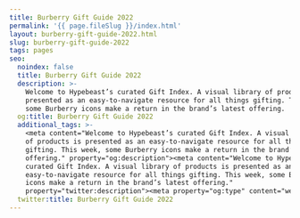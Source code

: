 ```yaml
---
title: Burberry Gift Guide 2022
permalink: '{{ page.fileSlug }}/index.html'
layout: burberry-gift-guide-2022.html
slug: burberry-gift-guide-2022
tags: pages
seo:
  noindex: false
  title: Burberry Gift Guide 2022
  description: >-
    Welcome to Hypebeast’s curated Gift Index. A visual library of products is
    presented as an easy-to-navigate resource for all things gifting. This week,
    some Burberry icons make a return in the brand’s latest offering.
  og:title: Burberry Gift Guide 2022
  additional_tags: >-
    <meta content="Welcome to Hypebeast’s curated Gift Index. A visual library
    of products is presented as an easy-to-navigate resource for all things
    gifting. This week, some Burberry icons make a return in the brand’s latest
    offering." property="og:description"><meta content="Welcome to Hypebeast’s
    curated Gift Index. A visual library of products is presented as an
    easy-to-navigate resource for all things gifting. This week, some Burberry
    icons make a return in the brand’s latest offering."
    property="twitter:description"><meta property="og:type" content="website">
  twitter:title: Burberry Gift Guide 2022
---
```



